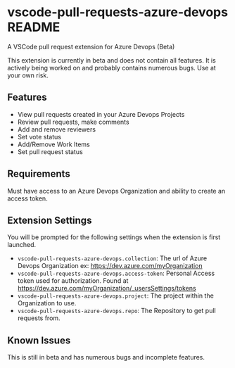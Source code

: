 # vscode-pull-requests-azure-devops README

A VSCode pull request extension for Azure Devops (Beta)

This extension is currently in beta and does not contain all features.
It is actively being worked on and probably contains numerous bugs. Use at your own risk.

## Features

- View pull requests created in your Azure Devops Projects
- Review pull requests, make comments
- Add and remove reviewers
- Set vote status
- Add/Remove Work Items
- Set pull request status

## Requirements

Must have access to an Azure Devops Organization and ability to create an access token.

## Extension Settings

You will be prompted for the following settings when the extension is first launched.

- `vscode-pull-requests-azure-devops.collection`: The url of Azure Devops Organization ex: https://dev.azure.com/myOrganization
- `vscode-pull-requests-azure-devops.access-token`: Personal Access token used for authorization. Found at https://dev.azure.com/myOrganization/_usersSettings/tokens
- `vscode-pull-requests-azure-devops.project`: The project within the Organization to use.
- `vscode-pull-requests-azure-devops.repo`: The Repository to get pull requests from.

## Known Issues

This is still in beta and has numerous bugs and incomplete features.
